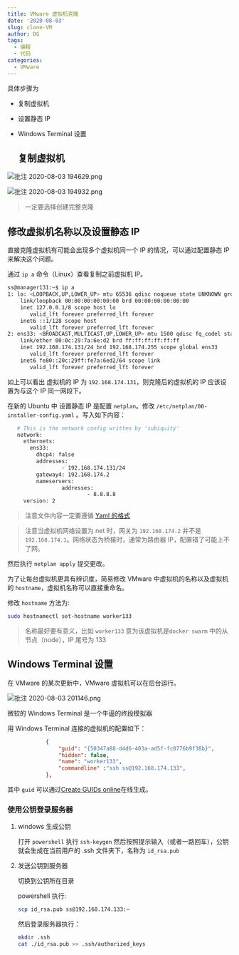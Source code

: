 ```yaml
---
title: VMware 虚拟机克隆
date: '2020-08-03'
slug: clone-VM
author: DG
tags: 
  - 编程
  - 代码
categories: 
  - VMware
---
```


具体步骤为

- 复制虚拟机

- 设置静态 IP

- Windows Terminal 设置

  ## 复制虚拟机

![批注 2020-08-03 194629.png](https://i.loli.net/2020/08/03/AnZhlWq9Ir8LYSo.png)


![批注 2020-08-03 194932.png](https://i.loli.net/2020/08/03/Q9qJWCI2ap3BLKP.png)

> 一定要选择创建完整克隆

## 修改虚拟机名称以及设置静态 IP

直接克隆虚拟机有可能会出现多个虚拟机同一个 IP 的情况，可以通过配置静态 IP 来解决这个问题。

通过 `ip a` 命令（Linux）查看复制之前虚拟机 IP。

```bash
ss@manager131:~$ ip a
1: lo: <LOOPBACK,UP,LOWER_UP> mtu 65536 qdisc noqueue state UNKNOWN group default qlen 1000
    link/loopback 00:00:00:00:00:00 brd 00:00:00:00:00:00
    inet 127.0.0.1/8 scope host lo
       valid_lft forever preferred_lft forever
    inet6 ::1/128 scope host
       valid_lft forever preferred_lft forever
2: ens33: <BROADCAST,MULTICAST,UP,LOWER_UP> mtu 1500 qdisc fq_codel state UP group default qlen 1000
    link/ether 00:0c:29:7a:6e:d2 brd ff:ff:ff:ff:ff:ff
    inet 192.168.174.131/24 brd 192.168.174.255 scope global ens33
       valid_lft forever preferred_lft forever
    inet6 fe80::20c:29ff:fe7a:6ed2/64 scope link
       valid_lft forever preferred_lft forever
```

如上可以看出 虚拟机的 IP 为 `192.168.174.131`，则克隆后的虚拟机的 IP 应该设置为与这个 IP 同一网段下。

在新的 Ubuntu 中 设置静态 IP 是配置 `netplan`。修改 `/etc/netplan/00-installer-config.yaml` 。写入如下内容：

```bash
   # This is the network config written by 'subiquity'
   network:
     ethernets:
       ens33:
         dhcp4: false
         addresses:
                 - 192.168.174.131/24
         gateway4: 192.168.174.2
         nameservers:
                 addresses:
                         - 8.8.8.8
     version: 2      
```

> 注意文件内容一定要遵循 [Yaml 的格式](http://www.ruanyifeng.com/blog/2016/07/yaml.html)

> 注意当虚拟机网络设置为 net 时，网关为 `192.168.174.2` 并不是 `192.168.174.1`。网络状态为桥接时，通常为路由器 IP，配置错了可能上不了网。

然后执行 `netplan apply` 提交更改。

为了让每台虚拟机更具有辨识度，简易修改 VMware 中虚拟机的名称以及虚拟机的 `hostname`，虚拟机名称可以直接重命名。

修改 `hostname` 方法为:

```bash
sudo hostnamectl set-hostname worker133
```

> 名称最好要有意义，比如 `worker133` 意为该虚拟机是`docker swarm` 中的从节点（node），IP 尾号为 133

## Windows Terminal 设置

在 VMware 的某次更新中，VMware 虚拟机可以在后台运行。

![批注 2020-08-03 201146.png](https://i.loli.net/2020/08/03/V4gzWCj87wQAd6r.png)

微软的 Windows Terminal 是一个牛逼的终段模拟器

用 Windows Terminal 连接的虚拟机的配置如下：

```json
            {
                "guid": "{50347a88-d4d6-403a-ad5f-fc0776b9f38b}",
                "hidden": false,
                "name": "worker133",
                "commandline" :"ssh ss@192.168.174.133",
            },
```

其中 `guid` 可以通过[Create GUIDs online](https://www.guidgen.com/)在线生成。

### 使用公钥登录服务器

1. windows 生成公钥

   打开 `powershell` 执行 `ssh-keygen` 然后按照提示输入（或者一路回车），公钥就会生成在当前用户的 .ssh 文件夹下，名称为 `id_rsa.pub`	

2. 发送公钥到服务器

   切换到公钥所在目录

   powershell 执行:

   ```bash
   scp id_rsa.pub ss@192.168.174.133:~
   ```

   然后登录服务器执行：

   ```bash
   mkdir .ssh
   cat ./id_rsa.pub >> .ssh/authorized_keys
   ```

   

